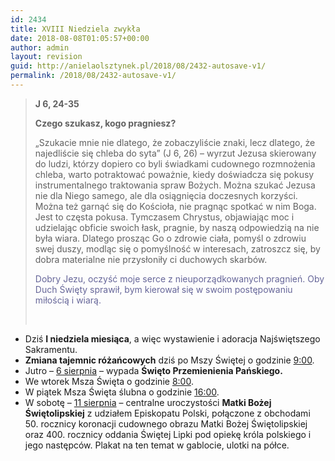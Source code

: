 ```yaml
---
id: 2434
title: XVIII Niedziela zwykła
date: 2018-08-08T01:05:57+00:00
author: admin
layout: revision
guid: http://anielaolsztynek.pl/2018/08/2432-autosave-v1/
permalink: /2018/08/2432-autosave-v1/
---
```

> **J 6, 24-35**
> 
> **Czego szukasz, kogo pragniesz?**
> 
> &#8222;Szukacie mnie nie dlatego, że zobaczyliście znaki, lecz dlatego, że najedliście się chleba do syta&#8221; (J 6, 26) &#8211; wyrzut Jezusa skierowany do ludzi, którzy dopiero co byli świadkami cudownego rozmnożenia chleba, warto potraktować poważnie, kiedy doświadcza się pokusy instrumentalnego traktowania spraw Bożych. Można szukać Jezusa nie dla Niego samego, ale dla osiągnięcia doczesnych korzyści. Można też garnąć się do Kościoła, nie pragnąc spotkać w nim Boga. Jest to częsta pokusa. Tymczasem Chrystus, objawiając moc i udzielając obficie swoich łask, pragnie, by naszą odpowiedzią na nie była wiara. Dlatego prosząc Go o zdrowie ciała, pomyśl o zdrowiu swej duszy, modląc się o pomyślność w interesach, zatroszcz się, by dobra materialne nie przysłoniły ci duchowych skarbów.
> 
> <span style="color: #666699;">Dobry Jezu, oczyść moje serce z nieuporządkowanych pragnień. Oby Duch Święty sprawił, bym kierował się w swoim postępowaniu miłością i wiarą.</span>
> 
> &nbsp;

  * Dziś **I niedziela miesiąca**, a więc wystawienie i adoracja Najświętszego Sakramentu.
  * **Zmiana tajemnic różańcowych** dziś po Mszy Świętej o godzinie <span style="text-decoration: underline;">9:00</span>.
  * Jutro &#8211; <span style="text-decoration: underline;">6 sierpnia</span> &#8211; wypada **Święto Przemienienia Pańskiego.**
  * We wtorek Msza Święta o godzinie <span style="text-decoration: underline;">8:00</span>.
  * W piątek Msza Święta ślubna o godzinie <span style="text-decoration: underline;">16:00</span>.
  * W sobotę &#8211; <span style="text-decoration: underline;">11 sierpnia</span> &#8211; centralne uroczystości **Matki Bożej Świętolipskiej** z udziałem Episkopatu Polski, połączone z obchodami 50. rocznicy koronacji cudownego obrazu Matki Bożej Świętolipskiej oraz 400. rocznicy oddania Świętej Lipki pod opiekę króla polskiego i jego następców. Plakat na ten temat w gablocie, ulotki na półce.
